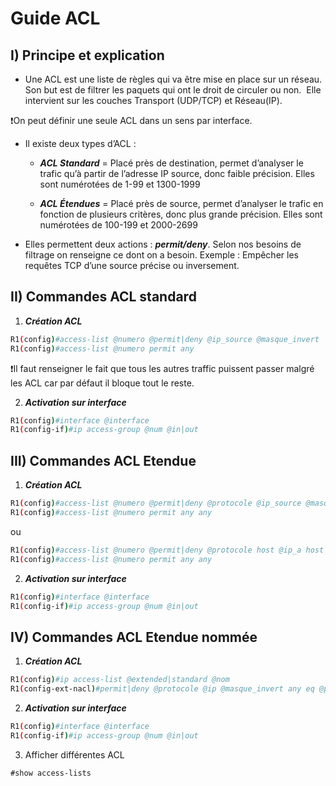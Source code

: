 # Guide ACL

## I) Principe et explication

* Une ACL est une liste de règles qui va être mise en place sur un réseau. Son but est de filtrer les paquets qui ont le droit de circuler ou non.  Elle intervient sur les couches Transport (UDP/TCP) et Réseau(IP).

❗On peut définir une seule ACL dans un sens par interface.

* Il existe deux types d’ACL : 

	-   ***ACL Standard*** = Placé près de destination, permet d’analyser le trafic qu’à partir de l’adresse IP source, donc faible précision. Elles sont numérotées de 1-99 et 1300-1999
    
	-   ***ACL Étendues*** = Placé près de source, permet d’analyser le trafic en fonction de plusieurs critères, donc plus grande précision. Elles sont numérotées de 100-199 et 2000-2699
    

* Elles permettent deux actions : ***permit/deny***. Selon nos besoins de filtrage on renseigne ce dont on a besoin. Exemple : Empêcher les requêtes TCP d’une source précise ou inversement.

## II) Commandes ACL standard

1.  ***Création ACL***
```bash
R1(config)#access-list @numero @permit|deny @ip_source @masque_invert  
R1(config)#access-list @numero permit any
```

❗Il faut renseigner le fait que tous les autres traffic puissent passer malgré les ACL car par défaut il bloque tout le reste.

2.  ***Activation sur interface***
```bash
R1(config)#interface @interface  
R1(config-if)#ip access-group @num @in|out
```

## III) Commandes ACL Etendue

1.  ***Création ACL***
```bash
R1(config)#access-list @numero @permit|deny @protocole @ip_source @masque_invert @ip_desti @masque_invert  
R1(config)#access-list @numero permit any any
```
ou
```bash
R1(config)#access-list @numero @permit|deny @protocole host @ip_a host @ip_b 
R1(config)#access-list @numero permit any any
```

2.  ***Activation sur interface***
```bash
R1(config)#interface @interface  
R1(config-if)#ip access-group @num @in|out
```

## IV) Commandes ACL Etendue nommée

1.  ***Création ACL***
```bash
R1(config)#ip access-list @extended|standard @nom  
R1(config-ext-nacl)#permit|deny @protocole @ip @masque_invert any eq @port
```

2.  ***Activation sur interface***
```bash
R1(config)#interface @interface  
R1(config-if)#ip access-group @num @in|out
```

3. Afficher différentes ACL 
```cisco
#show access-lists
```